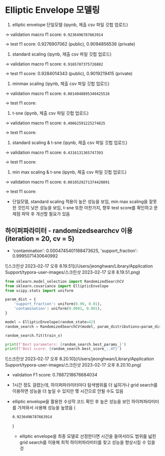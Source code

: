 # Elliptic Envelope 모델링

1. elliptic envelope 단일모델 (ipynb, 제출 csv 파일 깃헙 업로드)

→ validation macro f1 score: `0.9236496787663914`

→ test f1 score: 0.9276907062 (public), 0.9094856536 (private)

1. standard scaling (ipynb, 제출 csv 파일 깃헙 업로드)

→ validation macro f1 score: `0.9165787375726882`

→ test f1 score: 0.9284014343 (public), 0.9019219415 (private)

1. minmax scaling (ipynb, 제출 csv 파일 깃헙 업로드)

→ validation macro f1 score: `0.0014048895340425516`

→ test f1 score:

1. t-sne (ipynb, 제출 csv 파일 깃헙 업로드)

→ validation macro f1 score: `0.40662591225274825`

→ test f1 score:

1. standard scaling & t-sne (ipynb, 제출 csv 파일 깃헙 업로드)

→ validation macro f1 score: `0.4316131365747393`

→ test f1 score:

1. min max scaling & t-sne (ipynb, 제출 csv 파일 깃헙 업로드)

→ validation macro f1 score: `0.0010529271374420891`

→ test f1 score:

- 단일모델, standard scaling 적용이 높은 성능을 보임, min max scaling을 잘못한 것인지 낮은 성능을 보임, t-sne 또한 마찬가지, 향후 test score를 확인하고 문제점 파악 후 개선할 필요가 있음

## 하이퍼파라미터 - randomizedsearchcv 이용 (iteration = 20, cv = 5)

- 'contamination': 0.0004745401188473625, 'support_fraction': 0.9995071430640992

![스크린샷 2023-02-17 오후 8.19.51](/Users/jeonghwan/Library/Application Support/typora-user-images/스크린샷 2023-02-17 오후 8.19.51.png)

```python
from sklearn.model_selection import RandomizedSearchCV
from sklearn.covariance import EllipticEnvelope
from scipy.stats import uniform

param_dist = {
    'support_fraction': uniform(0.99, 0.01),
    'contamination': uniform(0.0001, 0.001),
}

model = EllipticEnvelope(random_state=42)
random_search = RandomizedSearchCV(model, param_distributions=param_dist, n_iter=20, cv=5, random_state=42, verbose=2)

random_search.fit(train_x)

print(f'Best parameters: {random_search.best_params_}')
print(f'Best score: {random_search.best_score_:.4f}')
```

![스크린샷 2023-02-17 오후 8.20.10](/Users/jeonghwan/Library/Application Support/typora-user-images/스크린샷 2023-02-17 오후 8.20.10.png)

- validation F1 score: 0.7887218676684034

- 1시간 정도 걸렸는데, 하이퍼파라미터마다 탐색범위를 더 넓히거나 grid search를 이용하면 성능을 더 높일 수 있지만 몇 시간으로 안될 수도 있음

- elliptic envelope을 활용한 수상작 코드 확인 후 높은 성능을 보인 하이퍼파라미터를 가져와서 사용해 성능을 높였음 (

  ```
  0.9236496787663914
  ```

  )

  - elliptic envelope을 최종 모델로 선정한다면 시간을 들여서라도 범위를 넓힌 grid search를 이용해 최적 하이퍼파라미터를 찾고 성능을 향상시킬 수 있을 것